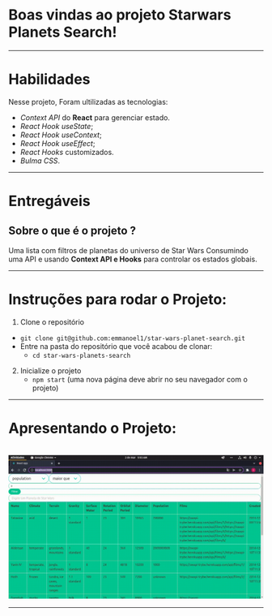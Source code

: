 # Boas vindas ao projeto Starwars Planets Search!

---

# Habilidades

Nesse projeto, Foram ultilizadas as tecnologias:

* _Context API_ do **React** para gerenciar estado.
* _React Hook useState_;
* _React Hook useContext_;
* _React Hook useEffect_;
* _React Hooks_ customizados.
* _Bulma CSS_.

---

# Entregáveis

## Sobre o que é o projeto ?

Uma lista com filtros de planetas do universo de Star Wars Consumindo uma API e usando **Context API e Hooks** para controlar os estados globais.

---

# Instruções para rodar o Projeto:

1. Clone o repositório
  * `git clone git@github.com:emmanoel1/star-wars-planet-search.git`
  * Entre na pasta do repositório que você acabou de clonar:
    * `cd star-wars-planets-search`

2. Inicialize o projeto
    * `npm start` (uma nova página deve abrir no seu navegador com o projeto)

---

# Apresentando o Projeto:

<p align="center">&nbsp;<img src="./STARWARS2-2022-03-02_05.03.08.gif" alt="Using the Project Star Wars Planet Search GIF" /></p>

---
